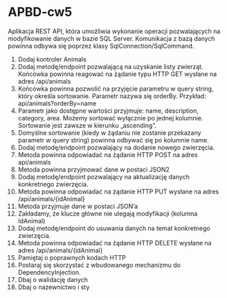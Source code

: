 # APBD-cw5
Aplikacja REST API,
która umożliwia wykonanie operacji pozwalających na modyfikowanie danych
w bazie SQL Server.
Komunikacja z bazą danych powinna
odbywa się poprzez klasy SqlConnection/SqlCommand.
1. Dodaj kontroler Animals
2. Dodaj metodę/endpoint pozwalającą na uzyskanie listy zwierząt.
Końcówka powinna reagować na żądanie typu HTTP GET wysłane na
adres /api/animals
1. Końcówka powinna pozwolić na przyjęcie parametru w query string,
który określa sortowanie. Parametr nazywa się orderBy. Przykład:
api/animals?orderBy=name
2. Parametr jako dostępne wartości przyjmuje: name, description,
category, area. Możemy sortować wyłącznie po jednej kolumnie.
Sortowanie jest zawsze w kierunku „ascending”.
3. Domyślne sortowanie (kiedy w żądaniu nie zostanie przekazany
parametr w query string) powinna odbywać się po kolumnie name.
3. Dodaj metodę/endpoint pozwalający na dodanie nowego zwierzęcia.
1. Metoda powinna odpowiadać na żądanie HTTP POST na adres
api/animals
2. Metoda powinna przyjmować dane w postaci JSON2
4. Dodaj metodę/endpoint pozwalający na aktualizację danych konkretnego
zwierzęcia.
1. Metoda powinna odpowiadać na żądanie HTTP PUT wysłane na
adres /api/animals/{idAnimal}
2. Metoda przyjmuje dane w postaci JSON’a
3. Zakładamy, że klucze główne nie ulegają modyfikacji (kolumna
IdAnimal)
5. Dodaj metodę/endpoint do usuwania danych na temat konkretnego
zwierzęcia.
1. Metoda powinna odpowiadać na żądanie HTTP DELETE wysłane
na adres /api/animals/{idAnimal}
6. Pamiętaj o poprawnych kodach HTTP
7. Postaraj się skorzystać z wbudowanego mechanizmu do
DependencyInjection.
8. Dbaj o walidację danych
9. Dbaj o nazewnictwo i sty